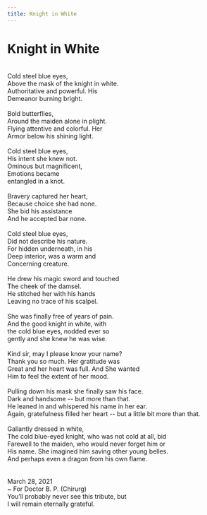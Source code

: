 ```yaml
---
title: Knight in White
---
```

# Knight in White

<br/>
Cold steel blue eyes,<br/>
Above the mask of the knight in white.<br/>
Authoritative and powerful. His <br/>
Demeanor burning bright.<br/>
<br/>
Bold butterflies,<br/>
Around the maiden alone in plight.<br/>
Flying attentive and colorful. Her<br/>
Armor below his shining light. <br/>
<br/>
Cold steel blue eyes,<br/>
His intent she knew not.<br/>
Ominous but magnificent,<br/>
Emotions became<br/>
entangled in a knot. <br/>
<br/>
Bravery captured her heart, <br/>
Because choice she had none. <br/>
She bid his assistance<br/>
And he accepted bar none.<br/>
<br/>
Cold steel blue eyes,<br/>
Did not describe his nature.<br/>
For hidden underneath, in his<br/>
Deep interior, was a warm and<br/>
Concerning creature. <br/>
<br/>
He drew his magic sword and touched<br/>
The cheek of the damsel. <br/>
He stitched her with his hands <br/>
Leaving no trace of his scalpel. <br/>
<br/>
She was finally free of years of pain.<br/>
And the good knight in white, with<br/>
the cold blue eyes, nodded ever so<br/>
gently and she knew he was wise.<br/>
<br/>
Kind sir, may I please know your name?<br/>
Thank you so much. Her gratitude was<br/>
Great and her heart was full. And She wanted<br/>
Him to feel the extent of her mood. <br/>
<br/>
Pulling down his mask she finally saw his face.<br/>
Dark and handsome -- but more than that.<br/>
He leaned in and whispered his name in her ear.<br/>
Again, gratefulness filled her heart -- but a little bit more than that.<br/>
<br/>
Gallantly dressed in white, <br/>
The cold blue-eyed knight, who was not cold at all, bid <br/>
Farewell to the maiden, who would never forget him or<br/>
His name. She imagined him saving other young belles. <br/>
And perhaps even a dragon from his own flame. <br/>
<br/><br/>
March 28, 2021<br/>
~ For Doctor B. P. (Chirurg)<br/>
You’ll probably never see this tribute, but<br/>
I will remain eternally grateful.<br/>


